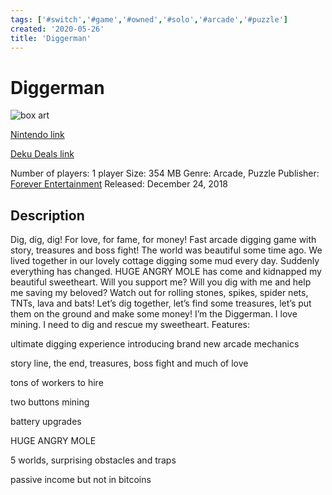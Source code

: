 ```yaml
---
tags: ['#switch','#game','#owned','#solo','#arcade','#puzzle']
created: '2020-05-26'
title: 'Diggerman'
---
```

# Diggerman

![box art](https://assets.nintendo.com/image/upload/f_auto,q_auto,w_300/ncom/en_US/games/switch/d/diggerman-switch/boxart?v=2021042819)

[Nintendo link](https://www.nintendo.com/games/detail/diggerman-switch/)

[Deku Deals link](https://www.dekudeals.com/items/diggerman)

Number of players: 1 player
Size: 354 MB
Genre: Arcade, Puzzle
Publisher: [Forever Entertainment](https://www.dekudeals.com/games?include[collection]=true&filter[publisher]=Forever+Entertainment)
Released: December 24, 2018

## Description

Dig, dig, dig! For love, for fame, for money!
Fast arcade digging game with story, treasures and boss fight!
The world was beautiful some time ago. We lived together in our lovely cottage digging some mud every day. Suddenly everything has changed. HUGE ANGRY MOLE has come and kidnapped my beautiful sweetheart.
Will you support me? Will you dig with me and help me saving my beloved?
Watch out for rolling stones, spikes, spider nets, TNTs, lava and bats!
Let’s dig together, let’s find some treasures, let’s put them on the ground and make some money!
I’m the Diggerman. I love mining. I need to dig and rescue my sweetheart.
Features:

ultimate digging experience introducing brand new arcade mechanics

story line, the end, treasures, boss fight and much of love

tons of workers to hire

two buttons mining

battery upgrades

HUGE ANGRY MOLE

5 worlds, surprising obstacles and traps

passive income but not in bitcoins


